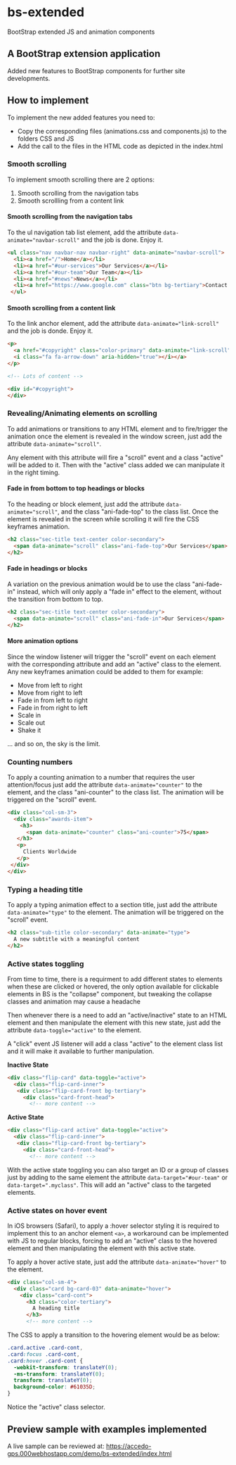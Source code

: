 # bs-extended
BootStrap extended JS and animation components

## A BootStrap extension application

Added new features to BootStrap components for further site developments. 

## How to implement

To implement the new added features you need to:
* Copy the corresponding files (animations.css and components.js) to the folders CSS and JS
* Add the call to the files in the HTML code as depicted in the index.html

### Smooth scrolling

To implement smooth scrolling there are 2 options:
1. Smooth scrolling from the navigation tabs
2. Smooth scrollling from a content link

#### Smooth scrolling from the navigation tabs

To the ul navigation tab list element, add the attribute <code>data-animate="navbar-scroll"</code> and the job is done. Enjoy it.

```html
<ul class="nav navbar-nav navbar-right" data-animate="navbar-scroll">  
  <li><a href="/">Home</a></li>
  <li><a href="#our-services">Our Services</a></li>
  <li><a href="#our-team">Our Team</a></li>
  <li><a href="#news">News</a></li>                  
  <li><a href="https://www.google.com" class="btn bg-tertiary">Contact Us</a></li>
 </ul>
```

#### Smooth scrolling from a content link

To the link anchor element, add the attribute <code>data-animate="link-scroll"</code> and the job is donde. Enjoy it.

```html
<p>
  <a href="#copyright" class="color-primary" data-animate="link-scroll">Go to copyright 
  <i class="fa fa-arrow-down" aria-hidden="true"></i></a>
</p>

<!-- Lots of content -->

<div id="#copyright">
</div>

```

### Revealing/Animating elements on scrolling

To add animations or transitions to any HTML element and to fire/trigger the animation once the element is revealed in the window screen, just add the attribute <code>data-animate="scroll"</code>.

Any element with this attribute will fire a "scroll" event and a class "active" will be added to it. Then with the "active" class added we can manipulate it in the right timing.

#### Fade in from bottom to top headings or blocks

To the heading or block element, just add the attribute <code>data-animate="scroll"</code>, and the class "ani-fade-top" to the class list. Once the element is revealed in the screen while scrolling it will fire the CSS keyframes animation. 

```html
<h2 class="sec-title text-center color-secondary">
  <span data-animate="scroll" class="ani-fade-top">Our Services</span>
</h2>
```

#### Fade in headings or blocks

A variation on the previous animation would be to use the class "ani-fade-in" instead, which will only apply a "fade in" effect to the element, without the transition from bottom to top.

```html
<h2 class="sec-title text-center color-secondary">
  <span data-animate="scroll" class="ani-fade-in">Our Services</span>
</h2>
```

#### More animation options

Since the window listener will trigger the "scroll" event on each element with the corresponding attribute and add an "active" class to the element. Any new keyframes animation could be added to them for example:

- Move from left to right
- Move from right to left
- Fade in from left to right
- Fade in from right to left
- Scale in
- Scale out
- Shake it

... and so on, the sky is the limit.

### Counting numbers

To apply a counting animation to a number that requires the user attention/focus just add the attribute <code>data-animate="counter"</code> to the element, and the class "ani-counter" to the class list. The animation will be triggered on the "scroll" event.

```html
<div class="col-sm-3">
  <div class="awards-item">
    <h3>
      <span data-animate="counter" class="ani-counter">75</span>
   </h3>
   <p>
     Clients Worldwide
   </p>
 </div>
</div>
```

### Typing a heading title

To apply a typing animation effect to a section title, just add the attribute <code>data-animate="type"</code> to the element. The animation will be triggered on the "scroll" event.

```html
<h2 class="sub-title color-secondary" data-animate="type">
  A new subtitle with a meaningful content
</h2>
```

### Active states toggling

From time to time, there is a requirment to add different states to elements when these are clicked or hovered, the only option available for clickable elements in BS is the "collapse" component, but tweaking the collapse classes and animation may cause a headache

Then whenever there is a need to add an "active/inactive" state to an HTML element and then manipulate the element with this new state, just add the attribute <code>data-toggle="active"</code> to the element.

A "click" event JS listener will add a class "active" to the element class list and it will make it available to further manipulation.

**Inactive State**
```html
<div class="flip-card" data-toggle="active">
  <div class="flip-card-inner">
   <div class="flip-card-front bg-tertiary">
     <div class="card-front-head">
       <!-- more content -->
```

**Active State**

```html
<div class="flip-card active" data-toggle="active">
  <div class="flip-card-inner">
   <div class="flip-card-front bg-tertiary">
     <div class="card-front-head">
       <!-- more content -->
```

With the active state toggling you can also target an ID or a group of classes just by adding to the same element the attribute <code>data-target="#our-team"</code> or <code>data-target=".myclass"</code>. This will add an "active" class to the targeted elements.

### Active states on hover event

In iOS browsers (Safari), to apply a :hover selector styling it is required to implement this to an anchor element <code>&lt;a&gt;</code>, a workaround can be implemented with JS to regular blocks, forcing to add an "active" class to the hovered element and then manipulating the element with this active state.

To apply a hover active state, just add the attribute <code>data-animate="hover"</code> to the element.

```html
<div class="col-sm-4">
  <div class="card bg-card-03" data-animate="hover">
    <div class="card-cont">
      <h3 class="color-tertiary">
        A heading title
      </h3>
      <!-- more content -->
```
The CSS to apply a transition to the hovering element would be as below:
```CSS
.card.active .card-cont,
.card:focus .card-cont,
.card:hover .card-cont {
  -webkit-transform: translateY(0);
  -ms-transform: translateY(0);
  transform: translateY(0);
  background-color: #61035D;
}
```
Notice the "active" class selector.

## Preview sample with examples implemented

A live sample can be reviewed at: https://accedo-gps.000webhostapp.com/demo/bs-extended/index.html

